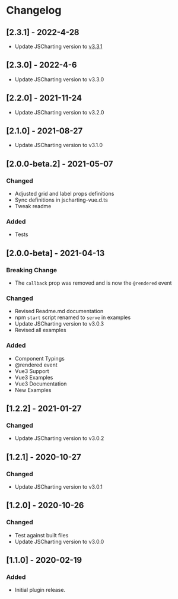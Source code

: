 # Changelog

## [2.3.1] - 2022-4-28

- Update JSCharting version to [v3.3.1](https://github.com/jscharting/jscharting-dist/blob/master/CHANGELOG.md#331---2022-4-28)

## [2.3.0] - 2022-4-6

- Update JSCharting version to v3.3.0

## [2.2.0] - 2021-11-24

- Update JSCharting version to v3.2.0

## [2.1.0] - 2021-08-27

- Update JSCharting version to v3.1.0

## [2.0.0-beta.2] - 2021-05-07

### Changed
- Adjusted grid and label props definitions
- Sync definitions in jscharting-vue.d.ts
- Tweak readme

### Added
- Tests

## [2.0.0-beta] - 2021-04-13

### Breaking Change
- The `callback` prop was removed and is now the `@rendered` event

### Changed
- Revised Readme.md documentation
- npm `start` script renamed to `serve` in examples
- Update JSCharting version to v3.0.3
- Revised all examples

### Added
- Component Typings
- @rendered event
- Vue3 Support
- Vue3 Examples 
- Vue3 Documentation
- New Examples

## [1.2.2] - 2021-01-27

### Changed
- Update JSCharting version to v3.0.2

## [1.2.1] - 2020-10-27

### Changed
- Update JSCharting version to v3.0.1

## [1.2.0] - 2020-10-26

### Changed
- Test against built files
- Update JSCharting version to v3.0.0 

## [1.1.0] - 2020-02-19

### Added 
- Initial plugin release.



